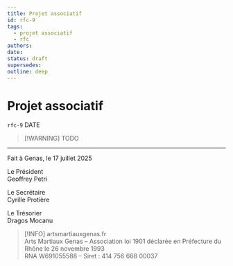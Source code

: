 ```yaml
---
title: Projet associatif
id: rfc-9
tags: 
  - projet associatif
  - rfc
authors:
date: 
status: draft
supersedes: 
outline: deep
---
```

# Projet associatif
`rfc-9` DATE

> [!WARNING] TODO

---

Fait à Genas, le 17 juillet 2025

Le Président  
Geoffrey Petri

Le Secrétaire  
Cyrille Protière

Le Trésorier  
Dragos Mocanu

> [!INFO]
> artsmartiauxgenas.fr  
> Arts Martiaux Genas – Association loi 1901 déclarée en Préfecture du Rhône le 26 novembre 1993  
> RNA W691055588 – Siret : 414 756 668 00037
